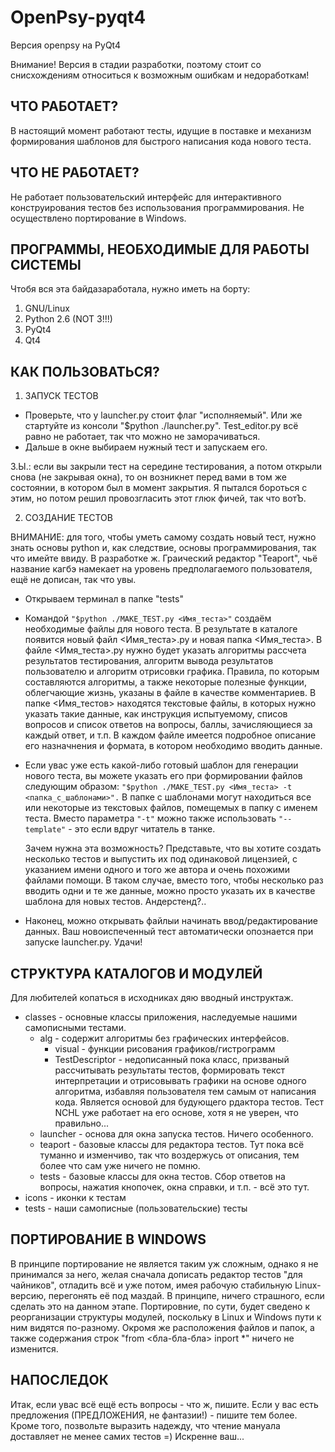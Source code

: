 OpenPsy-pyqt4
=============
Версия openpsy на PyQt4

Внимание! Версия в стадии разработки, поэтому стоит со снисхождениям относиться к возможным ошибкам 
и недоработкам!

ЧТО РАБОТАЕТ?
-------------
В настоящий момент работают тесты, идущие в поставке и механизм формирования шаблонов для быстрого 
написания кода нового теста.

ЧТО НЕ РАБОТАЕТ?
----------------
Не работает пользовательский интерфейс для интерактивного конструирования тестов без использования 
программирования. 
Не осуществлено портирование в Windows.

ПРОГРАММЫ, НЕОБХОДИМЫЕ ДЛЯ РАБОТЫ СИСТЕМЫ
-----------------------------------------
Чтобя вся эта байдазаработала, нужно иметь на борту:

1. GNU/Linux
2. Python 2.6 (NOT 3!!!)
3. PyQt4
4. Qt4

КАК ПОЛЬЗОВАТЬСЯ?
-----------------

1. ЗАПУСК ТЕСТОВ
  + Проверьте, что у launcher.py стоит флаг "исполняемый". Или же стартуйте из консоли 
    "$python ./launcher.py". Test_editor.py всё равно не работает, так что можно не заморачиваться.
  + Дальше в окне выбираем нужный тест и запускаем его. 
  
  З.Ы.: если вы закрыли тест на середине тестирования, а потом открыли снова (не закрывая окна), то он 
  возникнет перед вами в том же состоянии, в котором был в момент закрытия. Я пытался бороться с этим,
  но потом решил провозгласить этот глюк фичей, так что вотЪ.
  
2. СОЗДАНИЕ ТЕСТОВ
  
  ВНИМАНИЕ: для того, чтобы уметь самому создать новый тест, нужно знать основы python и, как следствие,
  основы программирования, так что имейте ввиду. В разработке ж. Граический редактор "Teaport", чьё
  название кагбэ намекает на уровень предполагаемого пользователя, ещё не дописан, так что увы.
  
  + Открываем терминал в папке "tests"
  
  + Командой ```"$python ./MAKE_TEST.py <Имя_теста>"``` создаём необходимые файлы для нового теста. В 
    результате в каталоге появится новый файл <Имя_теста>.py и новая папка <Имя_теста>.
    В файле <Имя_теста>.py нужно будет указать алгоритмы рассчета результатов тестирования, алгоритм 
    вывода результатов пользователю и алгоритм отрисовки графика. Правила, по которым составляются
    алгоритмы, а также некоторые полезные функции, облегчающие жизнь, указаны в файле в качестве 
    комментариев.
    В папке <Имя_тестов> находятся текстовые файлы, в которых нужно указать такие данные, как
    инструкция испытуемому, списов вопросов  и список ответов на вопросы, баллы, зачисляющиеся за 
    каждый ответ, и т.п. В каждом файле имеется подробное описание его назначнения и формата, в 
    котором необходимо вводить данные.
   
  + Если увас уже есть какой-либо готовый шаблон для генерации нового теста, вы можете указать его 
    при формировании файлов следующим образом: ```"$python ./MAKE_TEST.py <Имя_теста> -t <папка_с_шаблонами>".```
    В папке с шаблонами могут находиться все или некоторые из текстовых файлов, помещемых в папку с именем 
    теста. Вместо параметра ```"-t"``` можно также использовать ```"--template"``` - это если вдруг читатель в танке. 
        
    Зачем нужна эта возможность? Представьте, что вы хотите создать несколько тестов и выпустить их под 
    одинаковой лицензией, с указанием имени одного и того же автора и очень похожими файлами помощи. 
    В таком случае, вместо того, чтобы несколько раз вводить одни и те же данные, можно просто указать 
    их в качестве шаблона для новых тестов. Андерстенд?..
  
  + Наконец, можно открывать файлыи начинать ввод/редактирование данных. Ваш новоиспеченный тест 
    автоматически опознается при запуске launcher.py. Удачи!
  
  
  
СТРУКТУРА КАТАЛОГОВ И МОДУЛЕЙ
-----------------------------
Для любителей копаться в исходниках дяю вводный инструктаж.
 + classes - основные классы приложения, наследуемые нашими самописными тестами.
    + alg - содержит алгоритмы без графических интерфейсов.
        + visual - функции рисования графиков/гистрограмм
        + TestDescriptor - недописанный пока класс, призваный рассчитывать результаты тестов, 
          формировать текст интерпретации и отрисовывать графики на основе одного алгоритма, избавляя 
          пользователя тем самым от написания кода. Является основой для будующего рдактора тестов. 
          Тест NCHL уже работает на его основе, хотя я не уверен, что правильно...
    + launcher - основа для окна запуска тестов. Ничего особенного.
    + teaport - базовые классы для редактора тестов. Тут пока всё туманно и изменчиво, так что 
                воздержусь от описания, тем более что сам уже ничего не помню. 
    + tests - базовые классы для окна тестов. Сбор ответов на вопросы, нажатия кнопочек, окна справки,
              и т.п. - всё это тут.
 + icons - иконки к тестам
 + tests - наши самописные (пользовательские) тесты
 
 
ПОРТИРОВАНИЕ В WINDOWS
----------------------
В принципе портирование не является таким уж сложным, однако я не принимался за него, желая сначала 
дописать редактор тестов "для чайников", отладить всё и уже потом, имея рабочую стабильную Linux-версию,
перегонять её под маздай. 
В принципе, ничего страшного, если сделать это на данном этапе. Портировние, по сути, будет сведено к 
реорганизации структуры модулей, поскольку в Linux и Windows пути к ним видятся по-разному. Окромя же 
расположения файлов и папок, а также содержания строк "from <бла-бла-бла> inport *" ничего не изменится. 


НАПОСЛЕДОК
-----------
Итак, если увас всё ещё есть вопросы - что ж, пишите. Если у вас есть предложения (ПРЕДЛОЖЕНИЯ, не 
фантазии!) - пишите тем более. Кроме того, позвольте выразить надежду, что чтение мануала доставляет 
не менее самих тестов =) Искренне ваш...

